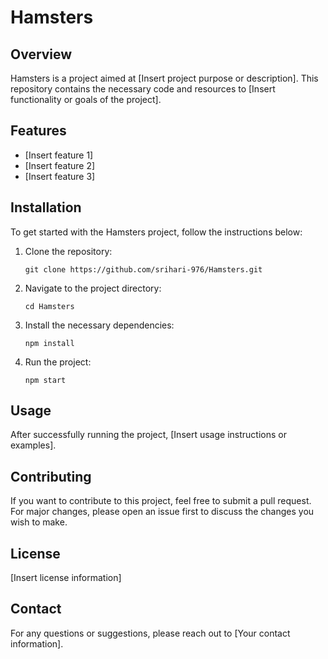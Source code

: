 
# Hamsters

## Overview

Hamsters is a project aimed at [Insert project purpose or description]. This repository contains the necessary code and resources to [Insert functionality or goals of the project]. 

## Features

- [Insert feature 1]
- [Insert feature 2]
- [Insert feature 3]

## Installation

To get started with the Hamsters project, follow the instructions below:

1. Clone the repository:
   ```
   git clone https://github.com/srihari-976/Hamsters.git
   ```

2. Navigate to the project directory:
   ```
   cd Hamsters
   ```

3. Install the necessary dependencies:
   ```
   npm install
   ```

4. Run the project:
   ```
   npm start
   ```

## Usage

After successfully running the project, [Insert usage instructions or examples].

## Contributing

If you want to contribute to this project, feel free to submit a pull request. For major changes, please open an issue first to discuss the changes you wish to make.

## License

[Insert license information]

## Contact

For any questions or suggestions, please reach out to [Your contact information].
